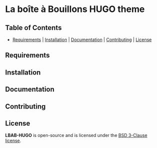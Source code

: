 # La boîte à Bouillons HUGO theme

## Table of Contents

- [Requirements](#requirements) | [Installation](#installation) | [Documentation](#documentation) | [Contributing](#contributing) | [License](#license)

## Requirements

## Installation

## Documentation

## Contributing

## License

**LBAB-HUGO** is open-source and is licensed under the [BSD 3-Clause license](LICENSE).
